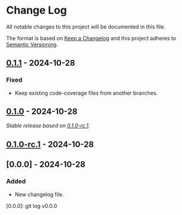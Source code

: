 # Change Log
All notable changes to this project will be documented in this file.

The format is based on [Keep a Changelog](http://keepachangelog.com/)
and this project adheres to [Semantic Versioning](http://semver.org/).

## [0.1.1] - 2024-10-28

### Fixed

- Keep existing code-coverage files from another branches.

## [0.1.0] - 2024-10-28

_Stable release based on [0.1.0-rc.1]._

## [0.1.0-rc.1] - 2024-10-28

## [0.0.0] - 2024-10-28

### Added

- New changelog file.

[0.1.1]: https://https://github.com/internetguru/laravel-translatable/compare/v0.1.0...v0.1.1
[0.1.0]: https://https://github.com/internetguru/laravel-translatable/compare/v0.0.0...v0.1.0
[0.1.0-rc.1]: https://github.com/internetguru/laravel-translatable/releases/tag/v0.0.0
[0.0.0]: git log v0.0.0
